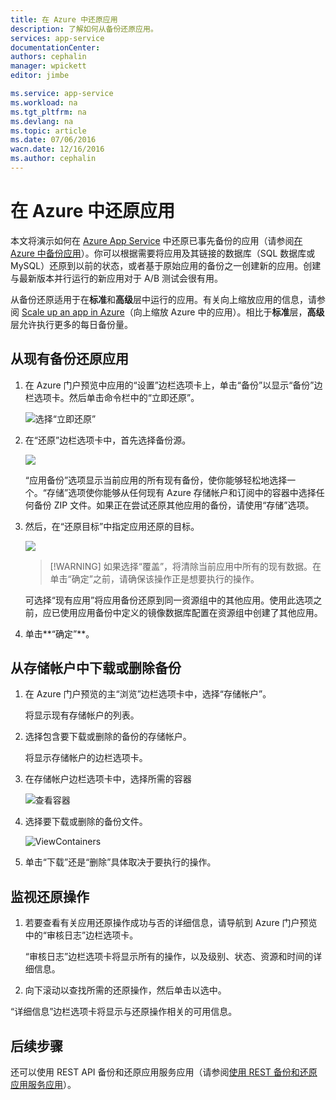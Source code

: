 ```yaml
---
title: 在 Azure 中还原应用
description: 了解如何从备份还原应用。
services: app-service
documentationCenter: 
authors: cephalin
manager: wpickett
editor: jimbe

ms.service: app-service
ms.workload: na
ms.tgt_pltfrm: na
ms.devlang: na
ms.topic: article
ms.date: 07/06/2016
wacn.date: 12/16/2016
ms.author: cephalin
---
```


# 在 Azure 中还原应用

本文将演示如何在 [Azure App Service](../app-service/app-service-value-prop-what-is.md) 中还原已事先备份的应用（请参阅[在 Azure 中备份应用](./web-sites-backup.md)）。你可以根据需要将应用及其链接的数据库（SQL 数据库或 MySQL）还原到以前的状态，或者基于原始应用的备份之一创建新的应用。创建与最新版本并行运行的新应用对于 A/B 测试会很有用。

从备份还原适用于在**标准**和**高级**层中运行的应用。有关向上缩放应用的信息，请参阅 [Scale up an app in Azure](./web-sites-scale.md)（向上缩放 Azure 中的应用）。相比于**标准**层，**高级**层允许执行更多的每日备份量。

## <a name="PreviousBackup"></a>从现有备份还原应用

1. 在 Azure 门户预览中应用的“设置”边栏选项卡上，单击“备份”以显示“备份”边栏选项卡。然后单击命令栏中的“立即还原”。

    ![选择“立即还原”][ChooseRestoreNow]

3. 在“还原”边栏选项卡中，首先选择备份源。

    ![](./media/web-sites-restore/021ChooseSource.png)

    “应用备份”选项显示当前应用的所有现有备份，使你能够轻松地选择一个。“存储”选项使你能够从任何现有 Azure 存储帐户和订阅中的容器中选择任何备份 ZIP 文件。如果正在尝试还原其他应用的备份，请使用“存储”选项。

4. 然后，在“还原目标”中指定应用还原的目标。

    ![](./media/web-sites-restore/022ChooseDestination.png)

    >[!WARNING] 如果选择“覆盖”，将清除当前应用中所有的现有数据。在单击“确定”之前，请确保该操作正是想要执行的操作。

    可选择“现有应用”将应用备份还原到同一资源组中的其他应用。使用此选项之前，应已使用应用备份中定义的镜像数据库配置在资源组中创建了其他应用。

5. 单击**“确定”**。

## <a name="StorageAccount"></a>从存储帐户中下载或删除备份

1. 在 Azure 门户预览的主“浏览”边栏选项卡中，选择“存储帐户”。

    将显示现有存储帐户的列表。

2. 选择包含要下载或删除的备份的存储帐户。

    将显示存储帐户的边栏选项卡。

3. 在存储帐户边栏选项卡中，选择所需的容器

    ![查看容器][ViewContainers]

4. 选择要下载或删除的备份文件。

    ![ViewContainers](./media/web-sites-restore/03ViewFiles.png)

5. 单击“下载”还是“删除”具体取决于要执行的操作。

## <a name="OperationLogs"></a>监视还原操作

1. 若要查看有关应用还原操作成功与否的详细信息，请导航到 Azure 门户预览中的“审核日志”边栏选项卡。

    “审核日志”边栏选项卡将显示所有的操作，以及级别、状态、资源和时间的详细信息。

2. 向下滚动以查找所需的还原操作，然后单击以选中。

“详细信息”边栏选项卡将显示与还原操作相关的可用信息。

## 后续步骤

还可以使用 REST API 备份和还原应用服务应用（请参阅[使用 REST 备份和还原应用服务应用](./websites-csm-backup.md)）。

<!-- IMAGES -->
[ChooseRestoreNow]: ./media/web-sites-restore/02ChooseRestoreNow.png
[ViewContainers]: ./media/web-sites-restore/03ViewContainers.png
[StorageAccountFile]: ./media/web-sites-restore/02StorageAccountFile.png
[BrowseCloudStorage]: ./media/web-sites-restore/03BrowseCloudStorage.png
[StorageAccountFileSelected]: ./media/web-sites-restore/04StorageAccountFileSelected.png
[ChooseRestoreSettings]: ./media/web-sites-restore/05ChooseRestoreSettings.png
[ChooseDBServer]: ./media/web-sites-restore/06ChooseDBServer.png
[RestoreToNewSQLDB]: ./media/web-sites-restore/07RestoreToNewSQLDB.png
[NewSQLDBConfig]: ./media/web-sites-restore/08NewSQLDBConfig.png
[RestoredContosoWebSite]: ./media/web-sites-restore/09RestoredContosoWebSite.png
[DashboardOperationLogsLink]: ./media/web-sites-restore/10DashboardOperationLogsLink.png
[ManagementServicesOperationLogsList]: ./media/web-sites-restore/11ManagementServicesOperationLogsList.png
[DetailsButton]: ./media/web-sites-restore/12DetailsButton.png
[OperationDetails]: ./media/web-sites-restore/13OperationDetails.png

<!---HONumber=Mooncake_Quality_Review_1202_2016-->